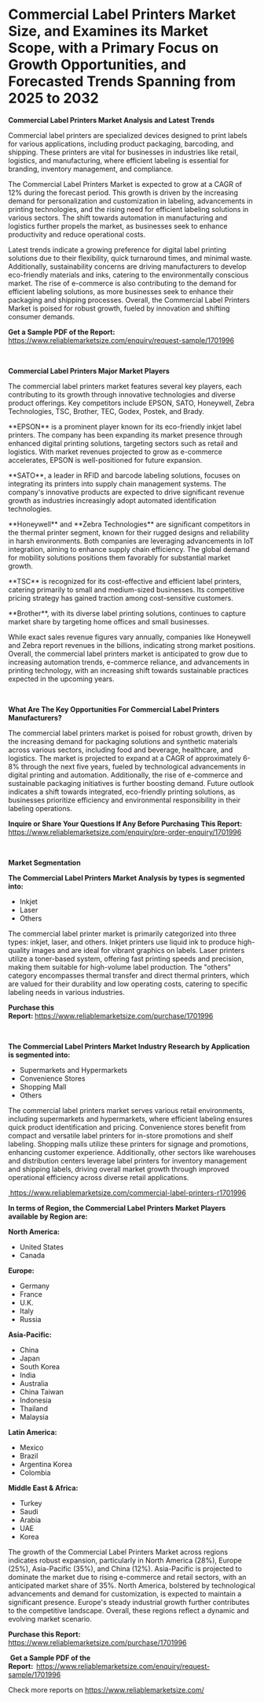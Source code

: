 <p><h1>Commercial Label Printers Market Size, and Examines its Market Scope, with a Primary Focus on Growth Opportunities, and Forecasted Trends Spanning from 2025 to 2032</h1></p><p><strong>Commercial Label Printers Market Analysis and Latest Trends</strong></p>
<p><p>Commercial label printers are specialized devices designed to print labels for various applications, including product packaging, barcoding, and shipping. These printers are vital for businesses in industries like retail, logistics, and manufacturing, where efficient labeling is essential for branding, inventory management, and compliance.</p><p>The Commercial Label Printers Market is expected to grow at a CAGR of 12% during the forecast period. This growth is driven by the increasing demand for personalization and customization in labeling, advancements in printing technologies, and the rising need for efficient labeling solutions in various sectors. The shift towards automation in manufacturing and logistics further propels the market, as businesses seek to enhance productivity and reduce operational costs.</p><p>Latest trends indicate a growing preference for digital label printing solutions due to their flexibility, quick turnaround times, and minimal waste. Additionally, sustainability concerns are driving manufacturers to develop eco-friendly materials and inks, catering to the environmentally conscious market. The rise of e-commerce is also contributing to the demand for efficient labeling solutions, as more businesses seek to enhance their packaging and shipping processes. Overall, the Commercial Label Printers Market is poised for robust growth, fueled by innovation and shifting consumer demands.</p></p>
<p><strong>Get a Sample PDF of the Report:&nbsp;</strong> <a href="https://www.reliablemarketsize.com/enquiry/request-sample/1701996?utm_campaign=1886&utm_medium=2&utm_source=Github&utm_content=ia&utm_term=12022025&utm_id=commercial-label-printers">https://www.reliablemarketsize.com/enquiry/request-sample/1701996</a></p>
<p>&nbsp;</p>
<p><strong>Commercial Label Printers Major Market Players</strong></p>
<p><p>The commercial label printers market features several key players, each contributing to its growth through innovative technologies and diverse product offerings. Key competitors include EPSON, SATO, Honeywell, Zebra Technologies, TSC, Brother, TEC, Godex, Postek, and Brady.</p><p>**EPSON** is a prominent player known for its eco-friendly inkjet label printers. The company has been expanding its market presence through enhanced digital printing solutions, targeting sectors such as retail and logistics. With market revenues projected to grow as e-commerce accelerates, EPSON is well-positioned for future expansion.</p><p>**SATO**, a leader in RFID and barcode labeling solutions, focuses on integrating its printers into supply chain management systems. The company's innovative products are expected to drive significant revenue growth as industries increasingly adopt automated identification technologies.</p><p>**Honeywell** and **Zebra Technologies** are significant competitors in the thermal printer segment, known for their rugged designs and reliability in harsh environments. Both companies are leveraging advancements in IoT integration, aiming to enhance supply chain efficiency. The global demand for mobility solutions positions them favorably for substantial market growth.</p><p>**TSC** is recognized for its cost-effective and efficient label printers, catering primarily to small and medium-sized businesses. Its competitive pricing strategy has gained traction among cost-sensitive customers.</p><p>**Brother**, with its diverse label printing solutions, continues to capture market share by targeting home offices and small businesses.</p><p>While exact sales revenue figures vary annually, companies like Honeywell and Zebra report revenues in the billions, indicating strong market positions. Overall, the commercial label printers market is anticipated to grow due to increasing automation trends, e-commerce reliance, and advancements in printing technology, with an increasing shift towards sustainable practices expected in the upcoming years.</p></p>
<p>&nbsp;</p>
<p><strong>What Are The Key Opportunities For Commercial Label Printers Manufacturers?</strong></p>
<p><p>The commercial label printers market is poised for robust growth, driven by the increasing demand for packaging solutions and synthetic materials across various sectors, including food and beverage, healthcare, and logistics. The market is projected to expand at a CAGR of approximately 6-8% through the next five years, fueled by technological advancements in digital printing and automation. Additionally, the rise of e-commerce and sustainable packaging initiatives is further boosting demand. Future outlook indicates a shift towards integrated, eco-friendly printing solutions, as businesses prioritize efficiency and environmental responsibility in their labeling operations.</p></p>
<p><strong>Inquire or Share Your Questions If Any Before Purchasing This Report:</strong> <a href="https://www.reliablemarketsize.com/enquiry/pre-order-enquiry/1701996?utm_campaign=1886&utm_medium=2&utm_source=Github&utm_content=ia&utm_term=12022025&utm_id=commercial-label-printers">https://www.reliablemarketsize.com/enquiry/pre-order-enquiry/1701996</a></p>
<p>&nbsp;</p>
<p><strong>Market Segmentation</strong></p>
<p><strong>The Commercial Label Printers Market Analysis by types is segmented into:</strong></p>
<p><ul><li>Inkjet</li><li>Laser</li><li>Others</li></ul></p>
<p><p>The commercial label printer market is primarily categorized into three types: inkjet, laser, and others. Inkjet printers use liquid ink to produce high-quality images and are ideal for vibrant graphics on labels. Laser printers utilize a toner-based system, offering fast printing speeds and precision, making them suitable for high-volume label production. The "others" category encompasses thermal transfer and direct thermal printers, which are valued for their durability and low operating costs, catering to specific labeling needs in various industries.</p></p>
<p><strong>Purchase this Report:&nbsp;</strong><a href="https://www.reliablemarketsize.com/purchase/1701996?utm_campaign=1886&utm_medium=2&utm_source=Github&utm_content=ia&utm_term=12022025&utm_id=commercial-label-printers">https://www.reliablemarketsize.com/purchase/1701996</a></p>
<p>&nbsp;</p>
<p><strong>The Commercial Label Printers Market Industry Research by Application is segmented into:</strong></p>
<p><ul><li>Supermarkets and Hypermarkets</li><li>Convenience Stores</li><li>Shopping Mall</li><li>Others</li></ul></p>
<p><p>The commercial label printers market serves various retail environments, including supermarkets and hypermarkets, where efficient labeling ensures quick product identification and pricing. Convenience stores benefit from compact and versatile label printers for in-store promotions and shelf labeling. Shopping malls utilize these printers for signage and promotions, enhancing customer experience. Additionally, other sectors like warehouses and distribution centers leverage label printers for inventory management and shipping labels, driving overall market growth through improved operational efficiency across diverse retail applications.</p></p>
<p><a href="https://www.reliablemarketsize.com/commercial-label-printers-r1701996?utm_campaign=1886&utm_medium=2&utm_source=Github&utm_content=ia&utm_term=12022025&utm_id=commercial-label-printers">&nbsp;https://www.reliablemarketsize.com/commercial-label-printers-r1701996</a></p>
<p><strong>In terms of Region, the Commercial Label Printers Market Players available by Region are:</strong></p>
<p>
    <p> <strong> North America: </strong>
        <ul>
            <li>United States</li>
            <li>Canada</li>
        </ul>
        </p> 
    <p> <strong> Europe: </strong>
        <ul>
            <li>Germany</li>
            <li>France</li>
            <li>U.K.</li>
            <li>Italy</li>
            <li>Russia</li>
        </ul>
        </p> 
    <p> <strong> Asia-Pacific: </strong>
        <ul>
            <li>China</li>
            <li>Japan</li>
            <li>South Korea</li>
            <li>India</li>
            <li>Australia</li>
            <li>China Taiwan</li>
            <li>Indonesia</li>
            <li>Thailand</li>
            <li>Malaysia</li>
        </ul>
        </p> 
    <p> <strong> Latin America: </strong>
        <ul>
            <li>Mexico</li>
            <li>Brazil</li>
            <li>Argentina Korea</li>
            <li>Colombia</li>
        </ul>
        </p> 
    <p> <strong> Middle East & Africa: </strong>
        <ul>
            <li>Turkey</li>
            <li>Saudi</li>
            <li>Arabia</li>
            <li>UAE</li>
            <li>Korea</li>
        </ul>
    </p>
    </p>
<p><p>The growth of the Commercial Label Printers Market across regions indicates robust expansion, particularly in North America (28%), Europe (25%), Asia-Pacific (35%), and China (12%). Asia-Pacific is projected to dominate the market due to rising e-commerce and retail sectors, with an anticipated market share of 35%. North America, bolstered by technological advancements and demand for customization, is expected to maintain a significant presence. Europe's steady industrial growth further contributes to the competitive landscape. Overall, these regions reflect a dynamic and evolving market scenario.</p></p>
<p><strong>Purchase this Report: </strong><a href="https://www.reliablemarketsize.com/purchase/1701996?utm_campaign=1886&utm_medium=2&utm_source=Github&utm_content=ia&utm_term=12022025&utm_id=commercial-label-printers">https://www.reliablemarketsize.com/purchase/1701996</a></p>
<p>&nbsp;<strong>Get a Sample PDF of the Report:&nbsp;&nbsp;</strong><a href="https://www.reliablemarketsize.com/enquiry/request-sample/1701996?utm_campaign=1886&utm_medium=2&utm_source=Github&utm_content=ia&utm_term=12022025&utm_id=commercial-label-printers">https://www.reliablemarketsize.com/enquiry/request-sample/1701996</a></p>
<p><strong></strong></p>
<p>Check more reports on <a href="https://www.reliablemarketsize.com/?utm_campaign=1886&utm_medium=2&utm_source=Github&utm_content=ia&utm_term=12022025&utm_id=commercial-label-printers">https://www.reliablemarketsize.com/</a></p>